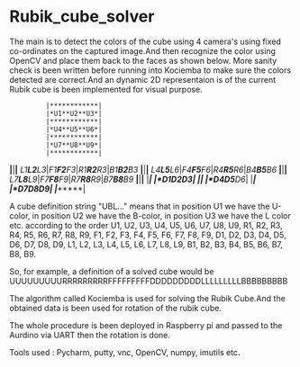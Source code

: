 # Rubik_cube_solver
The main is to detect the colors of the cube using 4 camera's using fixed co-ordinates on the captured image.And then recognize the color using OpenCV and place them back to the faces as shown below.
More sanity check is been written before running into Kociemba to make sure the colors detected are correct.And an dynamic 2D representaion is of the current Rubik cube is been implemented for visual purpose.

             |************|
             |*U1**U2**U3*|
             |************|
             |*U4**U5**U6*|
             |************|
             |*U7**U8**U9*|
             |************|
 ************|************|************|************
 *L1**L2**L3*|*F1**F2**F3*|*R1**R2**R3*|*B1**B2**B3*
 ************|************|************|************
 *L4**L5**L6*|*F4**F5**F6*|*R4**R5**R6*|*B4**B5**B6*
 ************|************|************|************
 *L7**L8**L9*|*F7**F8**F9*|*R7**R8**R9*|*B7**B8**B9*
 ************|************|************|************
             |************|
             |*D1**D2**D3*|
             |************|
             |*D4**D5**D6*|
             |************|
             |*D7**D8**D9*|
             |************|

A cube definition string "UBL..." means that in position U1 we have the U-color, in position U2 we have the B-color, in position U3 we have the L color etc. according to the order U1, U2, U3, U4, U5, U6, U7, U8, U9, R1, R2, R3, R4, R5, R6, R7, R8, R9, F1, F2, F3, F4, F5, F6, F7, F8, F9, D1, D2, D3, D4, D5, D6, D7, D8, D9, L1, L2, L3, L4, L5, L6, L7, L8, L9, B1, B2, B3, B4, B5, B6, B7, B8, B9.

So, for example, a definition of a solved cube would be UUUUUUUUURRRRRRRRRFFFFFFFFFDDDDDDDDDLLLLLLLLLBBBBBBBBB

The algorithm called Kociemba is used for solving the Rubik Cube.And the obtained data is been used for rotation of the rubik cube.

The whole procedure is been deployed in Raspberry pi and passed to the Aurdino via UART then the rotation is done.

Tools used : Pycharm, putty, vnc, OpenCV, numpy, imutils etc.



